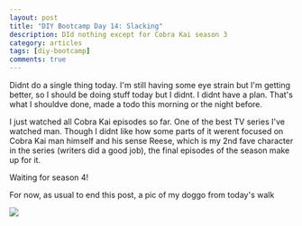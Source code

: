 ```yaml
---
layout: post
title: "DIY Bootcamp Day 14: Slacking"
description: DId nothing except for Cobra Kai season 3
category: articles
tags: [diy-bootcamp]
comments: true
---
```


Didnt do a single thing today. I'm still having some eye strain but I'm getting better, so I should be doing stuff today but I didnt. I didnt have a plan. That's what I shouldve done, made a todo this morning or the night before. 

I just watched all Cobra Kai episodes so far. One of the best TV series I've watched man. Though I didnt like how some parts of it werent focused on Cobra Kai man himself and his sense Reese, which is my 2nd fave character in the series (writers did a good job), the final episodes of the season make up for it.

Waiting for season 4!

For now, as usual to end this post, a pic of my doggo from today's walk

<!-- more -->

<img src="https://lh3.googleusercontent.com/pw/ACtC-3dCeSZpaifIn22auEsfJWcuFTdBdyS9Ri06S2lW5VpUfR4wP0rAA6iUS0OMyBmHwFZGXogA1yzTPJOV5TUvnC51qBDk3sbDT6YCDWxBuMnQanVRHhO69C5ji00QFrJ8O9wvt-D-Tc9IvbYiRv5NFWD6=w1856-h1392-no?authuser=0">
